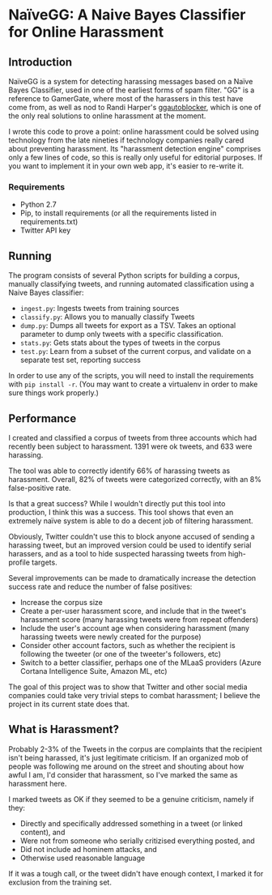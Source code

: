 # NaïveGG: A Naive Bayes Classifier for Online Harassment
## Introduction

NaïveGG is a system for detecting harassing messages based on a Naïve Bayes Classifier, used in one of the earliest
forms of spam filter. "GG" is a reference to GamerGate, where most of the harassers in this test have come from, as
well as nod to Randi Harper's [ggautoblocker](https://github.com/freebsdgirl/ggautoblocker), which is one of the only
real solutions to online harassment at the moment.

I wrote this code to prove a point: online harassment could be solved using technology from the late nineties if
technology companies really cared about preventing harassment. Its "harassment detection engine" comprises only a few
lines of code, so this is really only useful for editorial purposes. If you want to implement it in your own web app,
it's easier to re-write it.

### Requirements

- Python 2.7
- Pip, to install requirements (or all the requirements listed in requirements.txt)
- Twitter API key

## Running

The program consists of several Python scripts for building a corpus, manually classifying tweets, and running
automated classification using a Naive Bayes classifier:

- `ingest.py`: Ingests tweets from training sources
- `classify.py`: Allows you to manually classify Tweets
- `dump.py`: Dumps all tweets for export as a TSV. Takes an optional parameter to dump only tweets with a specific classification.
- `stats.py`: Gets stats about the types of tweets in the corpus
- `test.py`: Learn from a subset of the current corpus, and validate on a separate test set, reporting success

In order to use any of the scripts, you will need to install the requirements with `pip install -r`. (You may want to
create a virtualenv in order to make sure things work properly.)

## Performance

I created and classified a corpus of tweets from three accounts which had recently been subject to harassment. 1391
were ok tweets, and 633 were harassing.

The tool was able to correctly identify 66% of harassing tweets as harassment. Overall, 82% of tweets were categorized
correctly, with an 8% false-positive rate.

Is that a great success? While I wouldn't directly put this tool into production, I think this was a success. This tool
shows that even an extremely naïve system is able to do a decent job of filtering harassment.

Obviously, Twitter couldn't use this to block anyone accused of sending a harassing tweet, but an improved version
could be used to identify serial harassers, and as a tool to hide suspected harassing tweets from high-profile targets.

Several improvements can be made to dramatically increase the detection success rate and reduce the number of false
positives:

- Increase the corpus size
- Create a per-user harassment score, and include that in the tweet's harassment score (many harassing tweets were from repeat offenders)
- Include the user's account age when considering harassment (many harassing tweets were newly created for the purpose)
- Consider other account factors, such as whether the recipient is following the tweeter (or one of the tweeter's followers, etc)
- Switch to a better classifier, perhaps one of the MLaaS providers (Azure Cortana Intelligence Suite, Amazon ML, etc)

The goal of this project was to show that Twitter and other social media companies could take very trivial steps to
combat harassment; I believe the project in its current state does that.

## What is Harassment?

Probably 2-3% of the Tweets in the corpus are complaints that the recipient isn't being harassed, it's just legitimate
criticism. If an organized mob of people was following me around on the street and shouting about how awful I am, I'd
consider that harassment, so I've marked the same as harassment here.

I marked tweets as OK if they seemed to be a genuine criticism, namely if they:

- Directly and specifically addressed something in a tweet (or linked content), and
- Were not from someone who serially critizised everything posted, and
- Did not include ad hominem attacks, and
- Otherwise used reasonable language

If it was a tough call, or the tweet didn't have enough context, I marked it for exclusion from the training set.
